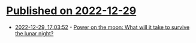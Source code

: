 # [Published on 2022-12-29](index.md)

* [2022-12-29, 17:03:52](https://news.ycombinator.com/item?id=34174765) - [Power on the moon: What will it take to survive the lunar night?](https://www.universetoday.com/159372/power-on-the-moon-what-will-it-take-to-survive-the-lunar-night/)
